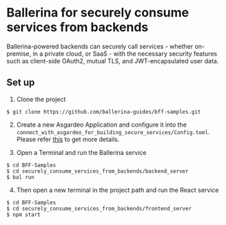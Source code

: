 # Ballerina for securely consume services from backends

Ballerina-powered backends can securely call services - whether on-premise, in a private cloud, or SaaS - with the necessary security features such as client-side OAuth2, mutual TLS, and JWT-encapsulated user data.

## Set up

1. Clone the project 

```
$ git clone https://github.com/ballerina-guides/bff-samples.git
```

2. Create a new Asgardeo Application and configure it into the `connect_with_asgardeo_for_building_secure_services/Config.toml`. Please refer [this](https://wso2.com/asgardeo/docs/guides/applications/register-single-page-app/) to get more details.

3. Open a Terminal and run the Ballerina service

```
$ cd BFF-Samples
$ cd securely_consume_services_from_backends/backend_server
$ bal run
```

4. Then open a new terminal in the project path and run the React service

```
$ cd BFF-Samples
$ cd securely_consume_services_from_backends/frontend_server
$ npm start
```
